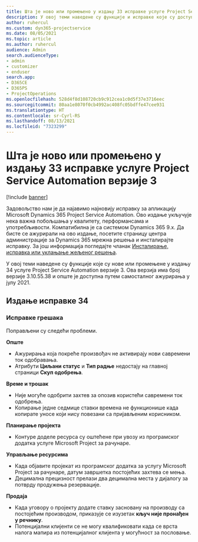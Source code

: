 ```yaml
---
title: Шта је ново или промењено у издању 33 исправке услуге Project Service Automation верзије 3
description: У овој теми наведене су функције и исправке које су доступне у издању 34 исправке услуге Project Service Automation верзије 3.
author: ruhercul
ms.custom: dyn365-projectservice
ms.date: 08/05/2021
ms.topic: article
ms.author: ruhercul
audience: Admin
search.audienceType:
- admin
- customizer
- enduser
search.app:
- D365CE
- D365PS
- ProjectOperations
ms.openlocfilehash: 528d4f8d108720cb9c912cea1c0d5f37e3716eec
ms.sourcegitcommit: 80aa1e8070f0cb4992ac408fc05bdffe47cee931
ms.translationtype: HT
ms.contentlocale: sr-Cyrl-RS
ms.lasthandoff: 08/13/2021
ms.locfileid: "7323299"
---
```

# <a name="whats-new-or-changed-in-project-service-automation-update-release-34-v3"></a>Шта је ново или промењено у издању 33 исправке услуге Project Service Automation верзије 3

[!include [banner](../includes/psa-now-project-operations.md)]

Задовољство нам је да најавимо најновију исправку за апликацију Microsoft Dynamics 365 Project Service Automation. Ово издање укључује нека важна побољшања у квалитету, перформансама и употребљивости. Компатибилна је са системом Dynamics 365 9.x. Да бисте се ажурирали на ово издање, посетите страницу центра администрације за Dynamics 365 мрежна решења и инсталирајте исправку. За још информација погледајте чланак [Инсталирање, исправка или уклањање жељеног решења](/power-platform/admin/install-remove-preferred-solution).

У овој теми наведене су функције које су нове или промењене у издању 34 услуге Project Service Automation верзије 3. Ова верзија има број верзије 3.10.55.38 и опште је доступна путем самосталног ажурирања у јулу 2021.

## <a name="update-release-34"></a>Издање исправке 34

### <a name="bug-fixes"></a>Исправке грешака
Поправљени су следећи проблеми.

**Опште**

- Ажурирања која покреће произвођач не активирају нови савремени ток одобравања.
- Атрибути **Циљани статус** и **Тип радње** недостају на главној страници **Скуп одобрења**.

**Време и трошак**

- Није могуће одобрити захтев за опозив користећи савремени ток одобрења.
- Копирање једне седмице ставки времена не функционише када копирате уносе који нису повезани са пријављеним корисником.

**Планирање пројекта**

- Контуре доделе ресурса су оштећене при увозу из програмског додатка услуге Microsoft Project за рачунаре.

**Управљање ресурсима**

- Када објавите пројекат из програмског додатка за услугу Microsoft Project за рачунаре, датум завршетка постојећих захтева се мења.
- Децимална прецизност прелази два децимална места у дијалогу за потврду продужења резервације.

**Продаја**

- Када уговору о пројекту додате ставку засновану на производу са постојећим производом, приказује се изузетак **кључ није пронађен у речнику**.
- Потенцијални клијенти се не могу квалификовати када се врста налога мапира из потенцијалног клијента у могућност за пословање.
